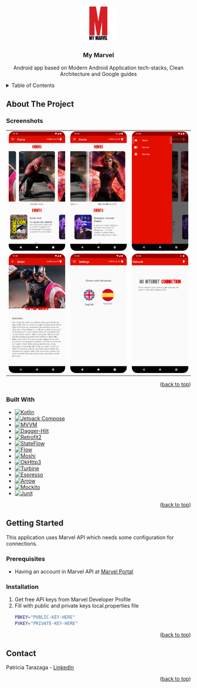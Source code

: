<a name="readme-top"></a>
<!-- PROJECT LOGO -->
<br />
<div align="center">
  <a href="https://github.com/patri-create/MyMarvel/blob/main/previews/logo.png">
    <img src="previews/logo.png" alt="Logo" width="100" height="100">
  </a>

<h3 align="center">My Marvel</h3>

  <p align="center">
    Android app based on Modern Android Application tech-stacks, Clean Architecture and Google guides
    <br />
</div>



<!-- TABLE OF CONTENTS -->
<details>
  <summary>Table of Contents</summary>
  <ol>
    <li>
      <a href="#about-the-project">About The Project</a>
      <ul>
        <li><a href="#built-with">Built With</a></li>
      </ul>
    </li>
    <li>
      <a href="#getting-started">Getting Started</a>
      <ul>
        <li><a href="#prerequisites">Prerequisites</a></li>
        <li><a href="#installation">Installation</a></li>
      </ul>
    </li>
    <li><a href="#contact">Contact</a></li>
  </ol>
</details>



<!-- ABOUT THE PROJECT -->
## About The Project
### Screenshots

<table>
  <tr>
    <td><img src="https://github.com/patri-create/MyMarvel/blob/main/previews/home.png" alt="home" width="200"></td>
    <td><img src="https://github.com/patri-create/MyMarvel/blob/main/previews/scroll.png" alt="scroll" width="200"></td>
    <td><img src="https://github.com/patri-create/MyMarvel/blob/main/previews/drawer.png" alt="drawer" width="200"></td>
  </tr>
  <tr>
    <td><img src="https://github.com/patri-create/MyMarvel/blob/main/previews/detail.png" alt="detail" width="200"></td>
    <td><img src="https://github.com/patri-create/MyMarvel/blob/main/previews/settings.png" alt="settings" width="200"></td>
    <td><img src="https://github.com/patri-create/MyMarvel/blob/main/previews/network.png" alt="network" width="200"></td>
  </tr>
</table>

<p align="right">(<a href="#readme-top">back to top</a>)</p>



### Built With

* [![Kotlin][Kotlin]][Kotlin-url]
* [![Jetpack Compose][Jetpack-compose]][jetpack-compose-url]
* [![MVVM][MVVM]][MVVM-url]
* [![Dagger-Hilt][Dagger-Hilt]][Dagger-Hilt-url]
* [![Retrofit2][Retrofit2]][Retrofit2-url]
* [![StateFlow][StateFlow]][StateFlow-url]
* [![Flow][Flow]][Flow-url]
* [![Moshi][Moshi]][Moshi-url]
* [![OkHttp3][OkHttp3]][OkHttp3-url]
* [![Turbine][Turbine]][Turbine-url]
* [![Espresso][Espresso]][Espresso-url]
* [![Arrow][Arrow]][Arrow-url]
* [![Mockito][Mockito]][Mockito-url]
* [![Junit][JUnit]][JUnit-url]

<p align="right">(<a href="#readme-top">back to top</a>)</p>



<!-- GETTING STARTED -->
## Getting Started

This application uses Marvel API which needs some configuration for connections.

### Prerequisites
* Having an account in Marvel API at [Marvel Portal](https://developer.marvel.com/)

### Installation

1. Get free API keys from Marvel Developer Profile
2. Fill with public and private keys local.properties file
   ```sh
   PBKEY="PUBLIC-KEY-HERE"
   PVKEY="PRIVATE-KEY-HERE"
   ```

<p align="right">(<a href="#readme-top">back to top</a>)</p>

<!-- CONTACT -->
## Contact

Patricia Tarazaga - [LinkedIn](https://www.linkedin.com/in/patricia-tarazaga/)
<p align="right">(<a href="#readme-top">back to top</a>)</p>


<!-- MARKDOWN LINKS & IMAGES -->

[Kotlin]: https://img.shields.io/badge/Kotlin-black?style=for-the-badge&logo=kotlin
[Kotlin-url]: https://kotlinlang.org/
[Jetpack-compose]: https://img.shields.io/badge/Jetpack%20Compose-blue?style=for-the-badge&logo=jetpackcompose&logoColor=green
[Jetpack-compose-url]: https://developer.android.com/jetpack?gclsrc=ds&gclsrc=ds
[MVVM]: https://img.shields.io/badge/MVVM-orange?style=for-the-badge&logo=GoToMeeting&logoColor=white
[MVVM-url]: https://learn.microsoft.com/en-us/xamarin/xamarin-forms/enterprise-application-patterns/mvvm
[Dagger-Hilt]: https://img.shields.io/badge/Dagger%20hilt-white?style=for-the-badge&logo=pinboard&logoColor=black
[Dagger-Hilt-url]: https://dagger.dev/hilt/
[Retrofit2]: https://img.shields.io/badge/Retrofit2-green?style=for-the-badge&logo=square&logoColor=white
[Retrofit2-url]: https://square.github.io/retrofit/
[StateFlow]: https://img.shields.io/badge/StateFlow-lightgray?style=for-the-badge&logo=KashFlow&logoColor=blue
[StateFlow-url]: https://developer.android.com/kotlin/flow/stateflow-and-sharedflow
[Flow]: https://img.shields.io/badge/Flow-lightblue?style=for-the-badge&logo=Flood&logoColor=blue
[Flow-url]: https://developer.android.com/kotlin/flow?hl419
[Moshi]: https://img.shields.io/badge/Moshi-red?style=for-the-badge&logo=json&logoColor=white
[Moshi-url]: https://github.com/square/moshi
[OkHttp3]: https://img.shields.io/badge/OkHttp3-blueviolet?style=for-the-badge&logo=icloud&logoColor=white
[OkHttp3-url]: https://search.maven.org/artifact/com.squareup.okhttp3/okhttp/4.9.0/jar
[Turbine]: https://img.shields.io/badge/Turbine-green?style=for-the-badge&logo=cashapp&logoColor=white
[Turbine-url]: https://github.com/cashapp/turbine
[Espresso]: https://img.shields.io/badge/Espresso-white?style=for-the-badge&logo=CoffeeScript&logoColor=brown
[Espresso-url]: https://developer.android.com/training/testing/espresso
[Arrow]: https://img.shields.io/badge/Arrow-blue?style=for-the-badge&logo=Ardour&logoColor=orange
[Arrow-url]: https://arrow-kt.io/
[Mockito]: https://img.shields.io/badge/Mockito-white?style=for-the-badge&logo=mocha&logoColor=green
[Mockito-url]: https://github.com/mockito/mockito-kotlin
[JUnit]: https://img.shields.io/badge/JUnit-red?style=for-the-badge&logo=junit5&logoColor=green
[JUnit-url]: https://kotlinlang.org/docs/jvm-test-using-junit.html